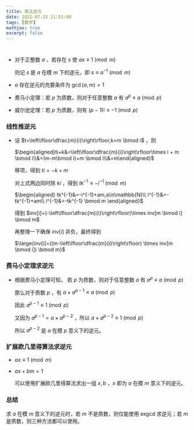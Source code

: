 ```yaml
---
title: 乘法逆元
date: 2022-07-25 21:51:00
tags: [数学]
mathjax: true
excerpt: false
---
```


#

- 对于正整数 $a$ ，若存在 $s$ 使 $as\equiv1 \pmod{m}$ 

  则记 $s$ 是 $a$ 在模 $m$ 下的逆元，即 $s\equiv a^{-1} \pmod{m}$

- $a$ 存在逆元的充要条件为 $\gcd(a,m)=1$ 

- 费马小定理：若 $p$ 为质数，则对于任意整数 $a$ 有 $a^p \equiv a \pmod{p}$

- 威尔逊定理：若 $p$ 为质数，则有 $(p-1)! \equiv -1 \pmod{p}$

### 线性推逆元

- 设 $t=\left\lfloor\dfrac{m}{i}\right\rfloor,k=m \bmod i$ ，则 

  $\begin{aligned}ti+k&=\left\lfloor\dfrac{m}{i}\right\rfloor\times i + m \bmod i\\&=(m-m\bmod i)+m \bmod i\\&=m\end{aligned}$

  移项，得到 $ti = -k + m$

  对上式两边同时除 $ki$ ，得到 $tk^{-1} \equiv -i^{-1} \pmod m$

  $\begin{aligned}
  tk^{-1}&=-i^{-1}+am,a\in\mathbb{N}\\
  i^{-1}&=-tk^{-1}+am\\
  i^{-1}&=-tk^{-1} \bmod m
  \end{aligned}$

  得到 $inv[i]=(-\left\lfloor\dfrac{m}{i}\right\rfloor)\times inv[m \bmod i] \bmod m$

  再整理一下确保 $inv[i]$ 非负，最终得到

  $\large{inv[i]=((m-\left\lfloor\dfrac{m}{i}\right\rfloor) \times inv[m \bmod i]) \bmod m}$

### 费马小定理求逆元

- 根据费马小定理可知， 若 $p$ 为质数，则对于任意整数 $a$ 有 $a^p \equiv a \pmod{p}$

  那么对于质数 $p$ ，有 $a\times a^{p-1}\equiv a \pmod p$

  因此 $a^{p-1} \equiv 1 \pmod p$

  又因为 $a^{p-1}=a\times a^{p-2}$ ，所以 $a \times a^{p-2} \equiv 1 \pmod p$

  所以 $a^{p-2}$ 是 $a$ 在模 $p$ 意义下的逆元。

### 扩展欧几里得算法求逆元

- $ax \equiv 1 \pmod m$

- $ax+bm=1$

  可以使用扩展欧几里得算法求出一组 $x,b$ ，$x$ 即为 $a$ 在模 $m$ 意义下的逆元。

### 总结

求 $a$ 在模 $m$ 意义下的逆元时，若 $m$ 不是质数，则仅能使用 exgcd 求逆元；若 $m$ 是质数，则三种方法都可以使用。



  
